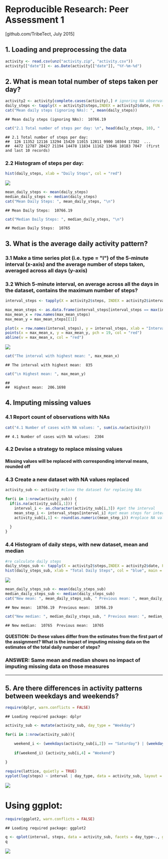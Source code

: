 # Reproducible Research: Peer Assessment 1

[github.com/TribeTect, July 2015]

## 1. Loading and preprocessing the data

```r
activity <- read.csv(unz("activity.zip", "activity.csv"))
activity[["date"]] <- as.Date(activity[["date"]], "%Y-%m-%d")
```

## 2. What is mean total number of steps taken per day?

```r
activity2 <- activity[complete.cases(activity),] # ignoring NA observations for this part of the assignment
daily_steps <- tapply(X = activity2$steps,INDEX = activity2$date, FUN = "sum")
cat("Mean daily steps (ignoring NAs): ", mean(daily_steps))
```

```
## Mean daily steps (ignoring NAs):  10766.19
```


```r
cat("2.1 Total number of steps per day: \n", head(daily_steps, 10), " ... \n", tail(daily_steps, 10), " (first and last 10 records)")
```

```
## 2.1 Total number of steps per day: 
##  126 11352 12116 13294 15420 11015 12811 9900 10304 17382  ... 
##  4472 12787 20427 21194 14478 11834 11162 13646 10183 7047  (first and last 10 records)
```

### 2.2 Histogram of steps per day:

```r
hist(daily_steps, xlab = "Daily Steps", col = "red")
```

![](PA1_template_files/figure-html/unnamed-chunk-4-1.png) 

```r
mean_daily_steps <- mean(daily_steps)
median_daily_steps <- median(daily_steps)
cat("Mean Daily Steps: ", mean_daily_steps, "\n")
```

```
## Mean Daily Steps:  10766.19
```

```r
cat("Median Daily Steps: ", median_daily_steps, "\n")
```

```
## Median Daily Steps:  10765
```
## 3. What is the average daily activity pattern?

### 3.1 Make a time series plot (i.e. type = "l") of the 5-minute interval (x-axis) and the average number of steps taken, averaged across all days (y-axis)
### 3.2 Which 5-minute interval, on average across all the days in the dataset, contains the maximum number of steps?


```r
interval_steps <- tapply(X = activity2$steps, INDEX = activity2$interval, FUN = "mean")

max_mean_steps <- as.data.frame(interval_steps[interval_steps == max(interval_steps)])
max_mean_x = row.names(max_mean_steps) 
max_mean_y = max_mean_steps[[1]]

plot(x = row.names(interval_steps), y = interval_steps, xlab = "Interval", ylab = "Mean steps", type = "l")
points(x = max_mean_x, y = max_mean_y, pch = 19, col = "red")
abline(v = max_mean_x, col = "red")
```

![](PA1_template_files/figure-html/unnamed-chunk-5-1.png) 

```r
cat("The interval with highest mean: ", max_mean_x)
```

```
## The interval with highest mean:  835
```

```r
cat("\n Highest mean: ", max_mean_y)
```

```
## 
##  Highest mean:  206.1698
```

## 4. Imputing missing values
### 4.1 Report count of observations with NAs

```r
cat("4.1 Number of cases with NA values: ", sum(is.na(activity)))
```

```
## 4.1 Number of cases with NA values:  2304
```

### 4.2 Devise a strategy to replace missing values 
#### Missing values will be replaced with corresponding interval means, rounded off 

### 4.3 Create a new dataset with NA values replaced


```r
activity_sub <- activity #clone the dataset for replacing NAs

for(i in 1:nrow(activity_sub)) {
  if(is.na(activity_sub[i,1])) {
    interval_i <- as.character(activity_sub[i,3]) #get the interval
    mean_step_i <- interval_steps[interval_i] #get mean steps for interval
    activity_sub[i,1] <- round(as.numeric(mean_step_i)) #replace NA value 
      
  }
}
```
### 4.4 Histogram of daily steps, with new dataset, mean and median

```r
#re calculate daily steps
daily_steps_sub <- tapply(X = activity2$steps,INDEX = activity2$date, FUN = "sum")
hist(daily_steps_sub, xlab = "Total Daily Steps", col = "blue", main = "Daily Steps (NAs substituted with interval means)")
```

![](PA1_template_files/figure-html/unnamed-chunk-8-1.png) 

```r
mean_daily_steps_sub <- mean(daily_steps_sub)
median_daily_steps_sub <- median(daily_steps_sub)
cat("New mean: ", mean_daily_steps_sub, " Previous mean: ", mean_daily_steps, "\n" )
```

```
## New mean:  10766.19  Previous mean:  10766.19
```

```r
cat("New median: ", median_daily_steps_sub, " Previous mean: ", median_daily_steps, "\n")
```

```
## New median:  10765  Previous mean:  10765
```
#### QUESTION: Do these values differ from the estimates from the first part of the assignment? What is the impact of imputing missing data on the estimates of the total daily number of steps?

### ANSWER: Same mean and median shows no impact of imputing missing data on those measures

---

## 5. Are there differences in activity patterns between weekdays and weekends?

```r
require(dplyr, warn.conflicts = FALSE)
```

```
## Loading required package: dplyr
```

```r
activity_sub <- mutate(activity_sub, day_type = "Weekday")

for(i in 1:nrow(activity_sub)){

    weekend_i <- (weekdays(activity_sub[i,2]) == "Saturday") | (weekdays(activity_sub[i,2]) == "Sunday")
    
    if(weekend_i) {activity_sub[i,4] = "Weekend"}
    
}

require(lattice, quietly = TRUE)
xyplot(log(steps) ~ interval | day_type, data = activity_sub, layout = c(1,2), type = "l")
```

![](PA1_template_files/figure-html/unnamed-chunk-9-1.png) 
# Using ggplot:

```r
require(ggplot2, warn.conflicts = FALSE)
```

```
## Loading required package: ggplot2
```

```r
q <- qplot(interval, steps, data = activity_sub, facets = day_type~., geom = "line")
q
```

![](PA1_template_files/figure-html/unnamed-chunk-10-1.png) 

